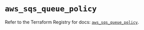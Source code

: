 # `aws_sqs_queue_policy`

Refer to the Terraform Registry for docs: [`aws_sqs_queue_policy`](https://registry.terraform.io/providers/hashicorp/aws/4.67.0/docs/resources/sqs_queue_policy).

